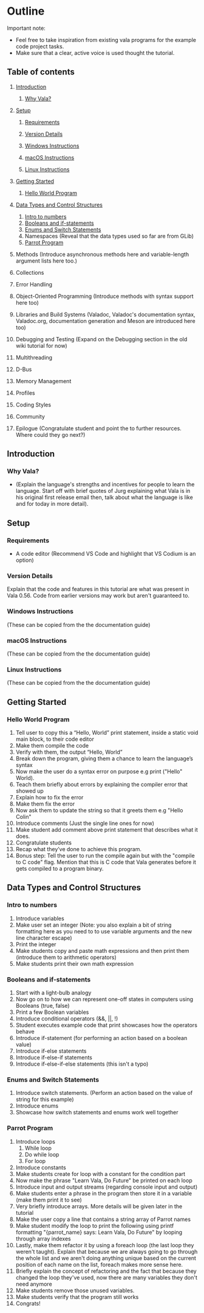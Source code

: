# Outline

Important note: 
- Feel free to take inspiration from existing vala programs for the example code project tasks.
- Make sure that a clear, active voice is used thought the tutorial.

## Table of contents

1. [Introduction](#introduction)

    1. [Why Vala?](#why-vala)

2. [Setup](#setup)

    1. [Requirements](#requirments)

    2. [Version Details](#version-details)

    3. [Windows Instructions](#windows-instructions)

    4. [macOS Instructions](#macos-instructions)

    5. [Linux Instructions](#linux-instructions)

3. [Getting Started](#getting-started)

    1. [Hello World Program](#hello-world-program)

4. [Data Types and Control Structures](#data-types-and-control-structures)

    1. [Intro to numbers](#intro-to-numbers)
    2. [Booleans and if-statements](#booleans-and-if-statements)
    3. [Enums and Switch Statements](#enums-and-switch-statements)
    4. Namespaces (Reveal that the data types used so far are from GLib)
    5. [Parrot Program](#parrot-program)
5. Methods (Introduce asynchronous methods here and variable-length argument lists here too.)
6. Collections
7. Error Handling
8. Object-Oriented Programming (Introduce methods with syntax support here too)
9. Libraries and Build Systems (Valadoc, Valadoc's documentation syntax, Valadoc.org, documentation generation and Meson are introduced here too)
10. Debugging and Testing (Expand on the Debugging section in the old wiki tutorial for now)
11. Multithreading
12. D-Bus
13. Memory Management
14. Profiles
15. Coding Styles
16. Community
17. Epilogue (Congratulate student and point the to further resources. Where could they go next?)

## Introduction

### Why Vala?

* (Explain the language's strengths and incentives for people to learn the language. Start off with brief quotes of Jurg explaining what Vala is in his original first release email then, talk about what the language is like and for today in more detail).

## Setup

### Requirements

* A code editor (Recommend VS Code and highlight that VS Codium is an option)

### Version Details

Explain that the code and features in this tutorial are what was present in Vala 0.56. Code from earlier versions may work but aren't guaranteed to.

### Windows Instructions

(These can be copied from the the documentation guide)

### macOS Instructions

(These can be copied from the the documentation guide)

### Linux Instructions

(These can be copied from the the documentation guide)

## Getting Started

### Hello World Program

1. Tell user to copy this a “Hello, World” print statement, inside a static void main block, to their code editor
2. Make them compile the code
3. Verify with them, the output “Hello, World”
4. Break down the program, giving them a chance to learn the language’s syntax
5. Now make the user do a syntax error on purpose e.g print ("Hello" World).
6. Teach them briefly about errors by explaining the compiler error that showed up
7. Explain how to fix the error
8. Make them fix the error
9. Now ask them to update the string so that it greets them e.g "Hello Colin"
10. Introduce comments (Just the single line ones for now)
11. Make student add comment above print statement that describes what it does.
12. Congratulate students
13. Recap what they’ve done to achieve this program.
14. Bonus step: Tell the user to run the compile again but with the "compile to C code" flag. Mention that this is C code that Vala generates before it gets compiled to a program binary.

## Data Types and Control Structures

### Intro to numbers

1. Introduce variables
2. Make user set an integer (Note: you also explain a bit of string formatting here as you need to to use variable arguments and the new line character escape)
3. Print the integer
4. Make students copy and paste math expressions and then print them (introduce them to arithmetic operators)
5. Make students print their own math expression

### Booleans and if-statements

1.  Start with a light-bulb analogy
2.  Now go on to how we can represent one-off states in computers using Booleans (true, false)
3.  Print a few Boolean variables
4.  Introduce conditional operators (&&, ||, !)
5.  Student executes example code that print showcases how the operators behave
6.  Introduce if-statement (for performing an action based on a boolean value)
7.  Introduce if-else statements
8.  Introduce if-else-if statements
9.  Introduce if-else-if-else statements (this isn't a typo)

### Enums and Switch Statements

1. Introduce switch statements. (Perform an action based on the value of string for this example)
2. Introduce enums
3. Showcase how switch statements and enums work well together

### Parrot Program

1. Introduce loops
    1. While loop
    2. Do while loop
    3. For loop
2. Introduce constants
3. Make students create for loop with a constant for the condition part
4. Now make the phrase "Learn Vala, Do Future" be printed on each loop
5. Introduce input and output streams (regarding console input and output)
6. Make students enter a phrase in the program then store it in a variable (make them print it to see)
7. Very briefly introduce arrays. More details will be given later in the tutorial
8. Make the user copy a line that contains a string array of Parrot names
9. Make student modify the loop to print the following using printf formatting "{parrot\_name} says: Learn Vala, Do Future" by looping through array indexes
10. Lastly, make them refactor it by using a foreach loop (the last loop they weren't taught). Explain that because we are always going to go through the whole list and we aren't doing anything unique based on the current position of each name on the list, foreach makes more sense here.
11. Briefly explain the concept of refactoring and the fact that because they changed the loop they've used, now there are many variables they don't need anymore
12. Make students remove those unused variables.
13. Make students verify that the program still works
14. Congrats!
